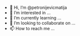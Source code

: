 - 👋 Hi, I’m @petronijevicmatija
- 👀 I’m interested in ...
- 🌱 I’m currently learning ...
- 💞️ I’m looking to collaborate on ...
- 📫 How to reach me ...

<!---
petronijevicmatija/petronijevicmatija is a ✨ special ✨ repository because its `README.md` (this file) appears on your GitHub profile.
You can click the Preview link to take a look at your changes.
--->
